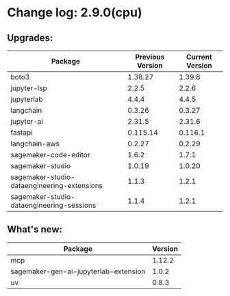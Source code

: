 # Change log: 2.9.0(cpu)

## Upgrades: 

Package | Previous Version | Current Version
---|---|---
boto3|1.38.27|1.39.8
jupyter-lsp|2.2.5|2.2.6
jupyterlab|4.4.4|4.4.5
langchain|0.3.26|0.3.27
jupyter-ai|2.31.5|2.31.6
fastapi|0.115.14|0.116.1
langchain-aws|0.2.27|0.2.29
sagemaker-code-editor|1.6.2|1.7.1
sagemaker-studio|1.0.19|1.0.20
sagemaker-studio-dataengineering-extensions|1.1.3|1.2.1
sagemaker-studio-dataengineering-sessions|1.1.4|1.2.1

## What's new: 

Package | Version 
---|---
mcp|1.12.2
sagemaker-gen-ai-jupyterlab-extension|1.0.2
uv|0.8.3
